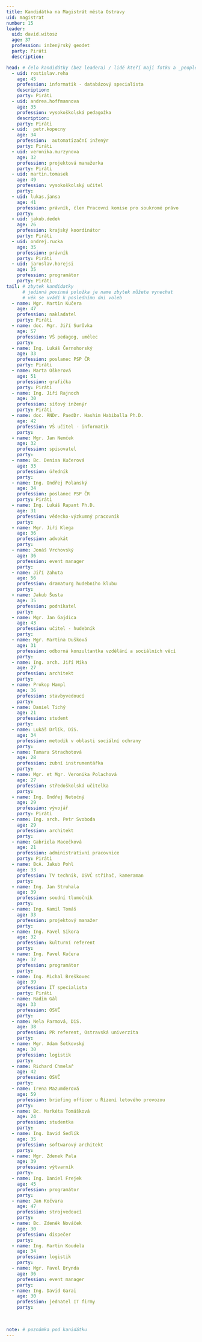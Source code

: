 ```yaml
---
title: Kandidátka na Magistrát města Ostravy
uid: magistrat
number: 15
leader:
  uid: david.witosz
  age: 37
  profession: inženýrský geodet
  party: Piráti
  description: 

head: # čelo kandidátky (bez leadera) / lidé kteří mají fotku a _people/jmeno.md
  - uid: rostislav.reha
    age: 45  
    profession: informatik - databázový specialista
    description: 
    party: Piráti
  - uid: andrea.hoffmannova
    age: 35  
    profession: vysokoškolská pedagožka
    description: 
    party: Piráti
  - uid:  petr.kopecny
    age: 34
    profession:  automatizační inženýr
    party: Piráti
  - uid: veronika.murzynova
    age: 32
    profession: projektová manažerka
    party: Piráti
  - uid: martin.tomasek
    age: 49
    profession: vysokoškolský učitel
    party:
  - uid: lukas.jansa
    age: 41
    profession: právník, člen Pracovní komise pro soukromé právo
    party:
  - uid: jakub.dedek
    age: 26
    profession: krajský koordinátor
    party: Piráti
  - uid: ondrej.rucka
    age: 35
    profession: právník
    party: Piráti
  - uid: jaroslav.horejsi
    age: 35
    profession: programátor
    party: Piráti
tail: # zbytek kandidatky
      # jedinná povinná položka je name zbytek můžete vynechat
      # věk se uvádí k poslednímu dni voleb
  - name: Mgr. Martin Kučera
    age: 47
    profession: nakladatel
    party: Piráti
  - name: doc. Mgr. Jiří Surůvka
    age: 57
    profession: VŠ pedagog, umělec
    party:
  - name: Ing. Lukáš Černohorský
    age: 33
    profession: poslanec PSP ČR
    party: Piráti
  - name: Marta Oškerová
    age: 51
    profession: grafička
    party: Piráti
  - name: Ing. Jiří Rajnoch
    age: 30
    profession: síťový inženýr
    party: Piráti
  - name: doc. RNDr. PaedDr. Hashim Habiballa Ph.D.
    age: 42
    profession: VŠ učitel - informatik
    party:
  - name: Mgr. Jan Nemček
    age: 32
    profession: spisovatel
    party:
  - name: Bc. Denisa Kučerová
    age: 33
    profession: úředník
    party:
  - name: Ing. Ondřej Polanský
    age: 34
    profession: poslanec PSP ČR
    party: Piráti
  - name: Ing. Lukáš Rapant Ph.D.
    age: 31
    profession: vědecko-výzkumný pracovník
    party:
  - name: Mgr. Jiří Klega
    age: 36
    profession: advokát
    party:
  - name: Jonáš Vrchovský
    age: 36
    profession: event manager
    party:
  - name: Jiří Zahuta
    age: 56
    profession: dramaturg hudebního klubu
    party:
  - name: Jakub Šusta
    age: 35
    profession: podnikatel
    party:
  - name: Mgr. Jan Gajdica
    age: 43
    profession: učitel - hudebník
    party:
  - name: Mgr. Martina Dušková
    age: 31
    profession: odborná konzultantka vzdělání a sociálních věcí
    party:
  - name: Ing. arch. Jiří Mika
    age: 27
    profession: architekt
    party:
  - name: Prokop Hampl
    age: 36
    profession: stavbyvedoucí
    party:
  - name: Daniel Tichý
    age: 21
    profession: student
    party:
  - name: Lukáš Drlík, DiS.
    age: 34
    profession: metodik v oblasti sociální ochrany
    party:
  - name: Tamara Strachotová
    age: 28
    profession: zubní instrumentářka
    party:
  - name: Mgr. et Mgr. Veronika Polachová
    age: 27
    profession: středoškolská učitelka
    party:
  - name: Ing. Ondřej Netočný
    age: 29
    profession: vývojář
    party: Piráti
  - name: Ing. arch. Petr Svoboda
    age: 29
    profession: architekt
    party:
  - name: Gabriela Macečková
    age: 21
    profession: administrativní pracovnice
    party: Piráti
  - name: BcA. Jakub Pohl
    age: 33
    profession: TV technik, OSVČ střihač, kameraman
    party:
  - name: Ing. Jan Struhala
    age: 39
    profession: soudní tlumočník
    party:
  - name: Ing. Kamil Tomáš
    age: 33
    profession: projektový manažer
    party:
  - name: Ing. Pavel Sikora
    age: 32
    profession: kulturní referent
    party:
  - name: Ing. Pavel Kučera
    age: 32
    profession: programátor
    party:
  - name: Ing. Michal Breškovec
    age: 39
    profession: IT specialista
    party: Piráti
  - name: Radim Gál
    age: 33
    profession: OSVČ
    party:
  - name: Nela Parmová, DiS.
    age: 38
    profession: PR referent, Ostravská univerzita
    party:
  - name: Mgr. Adam Šotkovský
    age: 30
    profession: logistik
    party:
  - name: Richard Chmelař
    age: 42
    profession: OSVČ
    party:
  - name: Irena Mazumderová
    age: 59
    profession: briefing officer u Řízení letového provozou
    party:
  - name: Bc. Markéta Tomášková
    age: 24
    profession: studentka
    party:
  - name: Ing. David Sedlík
    age: 35
    profession: softwarový architekt
    party:
  - name: Mgr. Zdenek Pala
    age: 39
    profession: výtvarník
    party:
  - name: Ing. Daniel Frejek
    age: 45
    profession: programátor
    party:
  - name: Jan Kočvara
    age: 47
    profession: strojvedoucí
    party:
  - name: Bc. Zdeněk Nováček
    age: 30
    profession: dispečer
    party:
  - name: Ing. Martin Koudela
    age: 34
    profession: logistik
    party:
  - name: Mgr. Pavel Brynda
    age: 36
    profession: event manager
    party:
  - name: Ing. David Garai
    age: 30
    profession: jednatel IT firmy
    party:
    
 

note: # poznámka pod kanidátku
---
```

